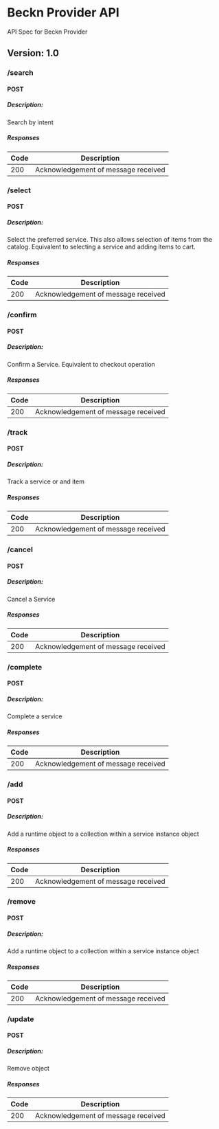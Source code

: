 # Beckn Provider API
API Spec for Beckn Provider

## Version: 1.0

### /search

#### POST
##### Description:

Search by intent

##### Responses

| Code | Description |
| ---- | ----------- |
| 200 | Acknowledgement of message received |

### /select

#### POST
##### Description:

Select the preferred service. This also allows selection of items from the catalog. Equivalent to selecting a service and adding items to cart.

##### Responses

| Code | Description |
| ---- | ----------- |
| 200 | Acknowledgement of message received |

### /confirm

#### POST
##### Description:

Confirm a Service. Equivalent to checkout operation

##### Responses

| Code | Description |
| ---- | ----------- |
| 200 | Acknowledgement of message received |

### /track

#### POST
##### Description:

Track a service or and item

##### Responses

| Code | Description |
| ---- | ----------- |
| 200 | Acknowledgement of message received |

### /cancel

#### POST
##### Description:

Cancel a Service

##### Responses

| Code | Description |
| ---- | ----------- |
| 200 | Acknowledgement of message received |

### /complete

#### POST
##### Description:

Complete a service

##### Responses

| Code | Description |
| ---- | ----------- |
| 200 | Acknowledgement of message received |

### /add

#### POST
##### Description:

Add a runtime object to a collection within a service instance object

##### Responses

| Code | Description |
| ---- | ----------- |
| 200 | Acknowledgement of message received |

### /remove

#### POST
##### Description:

Add a runtime object to a collection within a service instance object

##### Responses

| Code | Description |
| ---- | ----------- |
| 200 | Acknowledgement of message received |

### /update

#### POST
##### Description:

Remove object

##### Responses

| Code | Description |
| ---- | ----------- |
| 200 | Acknowledgement of message received |